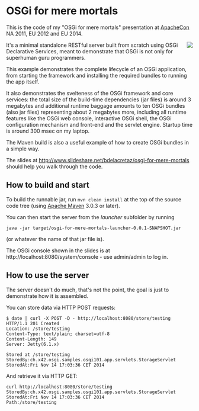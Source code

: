 # OSGi for mere mortals

This is the code of my "OSGi for mere mortals" presentation at [ApacheCon](http://apachecon.com) NA 2011, EU 2012 and EU 2014.

<div style="float:right"><a href="http://events.linuxfoundation.org/events/apachecon-europe/program/schedule">
<img src="http://bit.ly/1ttg6CE"/></a></div>

It's a minimal standalone RESTful server built from scratch using OSGi Declarative Services, meant
to demonstrate that OSGi is not only for superhuman guru programmers.

This example demonstrates the complete lifecycle of an OSGi application,
from starting the framework and installing the required bundles to running
the app itself.

It also demonstrates the svelteness of the OSGi framework and core services: the total size of the build-time 
dependencies (jar files) is around 3 megabytes and additional runtime baggage amounts to ten OSGi bundles (also jar files) representing about 2 megabytes more, including all runtime features like the OSGi web console, interactive OSGi shell, the OSGi configuration mechanism and front-end and the servlet engine. Startup time is around 300 msec on my laptop.

The Maven build is also a useful example of how to create OSGi bundles in a simple way.

The slides at http://www.slideshare.net/bdelacretaz/osgi-for-mere-mortals should help you walk through the code.

## How to build and start
To build the runnable jar, run `mvn clean install` at the top of the source
code tree (using <a href="http://maven.apache.org">Apache Maven</a>
3.0.3 or later).

You can then start the server from the *launcher* subfolder by running

    java -jar target/osgi-for-mere-mortals-launcher-0.0.1-SNAPSHOT.jar

(or whatever the name of that jar file is).

The OSGi console shown in the slides is at http://localhost:8080/system/console - use admin/admin to log in.

## How to use the server
The server doesn't do much, that's not the point, the goal is just to demonstrate how it is assembled.

You can store data via HTTP POST requests:

    $ date | curl -X POST -D - http://localhost:8080/store/testing
    HTTP/1.1 201 Created
    Location: /store/testing
    Content-Type: text/plain; charset=utf-8
    Content-Length: 149
    Server: Jetty(6.1.x)
    
    Stored at /store/testing
    StoredBy:ch.x42.osgi.samples.osgi101.app.servlets.StorageServlet
    StoredAt:Fri Nov 14 17:03:36 CET 2014
    
And retrieve it via HTTP GET:

    curl http://localhost:8080/store/testing
    StoredBy:ch.x42.osgi.samples.osgi101.app.servlets.StorageServlet
    StoredAt:Fri Nov 14 17:03:36 CET 2014
    Path:/store/testing 


